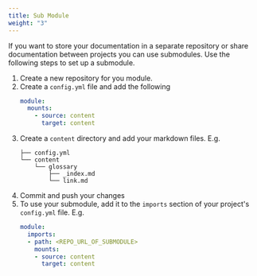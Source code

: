 ```yaml
---
title: Sub Module
weight: "3"
---
```


If you want to store your documentation in a separate repository or share documentation between projects you can use submodules. Use the following steps to set up a submodule.

1. Create a new repository for you module. 
2. Create a `config.yml` file and add the following
   ```yaml
   module:
     mounts:
       - source: content
         target: content
   ```
3. Create a `content` directory and add your markdown files. E.g.
   ```
   ├── config.yml
   └── content
       └── glossary
           ├── _index.md
           └── link.md

   ```
4. Commit and push your changes
5. To use your submodule, add it to the `imports` section of your project's `config.yml` file. E.g.
   ```yaml
   module:
     imports:
     - path: <REPO_URL_OF_SUBMODULE>
       mounts:
       - source: content
         target: content
   ```
